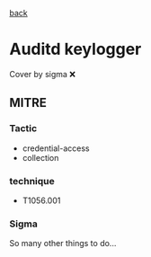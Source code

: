 [back](../index.md)
# Auditd keylogger
Cover by sigma :x: 

## MITRE
### Tactic
  - credential-access
  - collection

### technique
  - T1056.001

### Sigma

 So many other things to do...